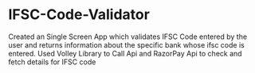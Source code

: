 # IFSC-Code-Validator
Created an Single Screen App which validates IFSC Code entered by the user and returns information about the specific bank whose ifsc code is entered. 
Used Volley Library to Call Api and RazorPay Api to check and fetch details for IFSC code

